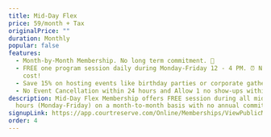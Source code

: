 ```yaml
---
title: Mid-Day Flex
price: 59/month + Tax
originalPrice: ""
duration: Monthly
popular: false
features:
  - Month-by-Month Membership. No long term commitment. 📝
  - FREE one program session daily during Monday-Friday 12 - 4 PM. ⏰ No extra
    cost!
  - Save 15% on hosting events like birthday parties or corporate gatherings! 🎉
  - No Event Cancellation within 24 hours and Allow 1 no show-ups within 1 month
description: Mid-Day Flex Membership offers FREE session during all mid-day
  hours (Monday-Friday) on a month-to-month basis with no annual commitment.
signupLink: https://app.courtreserve.com/Online/Memberships/ViewPublicMembership/16040?membershipId=211162
order: 4
---
```

